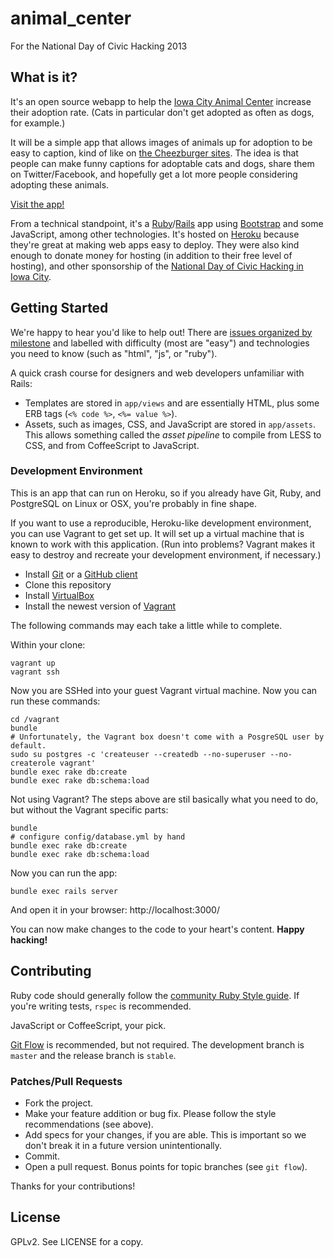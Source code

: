 # animal_center

For the National Day of Civic Hacking 2013

## What is it?

It's an open source webapp to help the [Iowa City Animal Center](http://www.icanimalcenter.org/) increase their adoption rate.  (Cats in particular don't get adopted as often as dogs, for example.)

It will be a simple app that allows images of animals up for adoption to be easy to caption, kind of like on [the Cheezburger sites](http://icanhas.cheezburger.com/lolcats).  The idea is that people can make funny captions for adoptable cats and dogs, share them on Twitter/Facebook, and hopefully get a lot more people considering adopting these animals.

[Visit the app!](http://animal-center.herokuapp.com/)

From a technical standpoint, it's a [Ruby](http://ruby-lang.org/)/[Rails](http://rubyonrails.org/) app using [Bootstrap](http://twitter.github.io/bootstrap/) and some JavaScript, among other technologies.  It's hosted on [Heroku](http://heroku.com/) because they're great at making web apps easy to deploy.  They were also kind enough to donate money for hosting (in addition to their free level of hosting), and other sponsorship of the [National Day of Civic Hacking in Iowa City](http://www.meetup.com/Iowa-Open-Source-Hardware-meetup/events/120069522/).

## Getting Started

We're happy to hear you'd like to help out!  There are [issues organized by milestone](https://github.com/OpenHackIC/animal_center/issues/milestones) and labelled with difficulty (most are "easy") and technologies you need to know (such as "html", "js", or "ruby").

A quick crash course for designers and web developers unfamiliar with Rails:

* Templates are stored in `app/views` and are essentially HTML, plus some ERB tags (`<% code %>`, `<%= value %>`).
* Assets, such as images, CSS, and JavaScript are stored in `app/assets`.  This allows something called the _asset pipeline_ to compile from LESS to CSS, and from CoffeeScript to JavaScript.

### Development Environment

This is an app that can run on Heroku, so if you already have Git, Ruby, and PostgreSQL on Linux or OSX, you're probably in fine shape.

If you want to use a reproducible, Heroku-like development environment, you can use Vagrant to get set up.  It will set up a virtual machine that is known to work with this application.  (Run into problems?  Vagrant makes it easy to destroy and recreate your development environment, if necessary.)

* Install [Git](http://git-scm.com/) or a [GitHub client](https://github.com/)
* Clone this repository
* Install [VirtualBox](https://www.virtualbox.org/)
* Install the newest version of [Vagrant](http://www.vagrantup.com/)

The following commands may each take a little while to complete.

Within your clone:

    vagrant up
    vagrant ssh

Now you are SSHed into your guest Vagrant virtual machine.  Now you can run these commands:

    cd /vagrant
    bundle
    # Unfortunately, the Vagrant box doesn't come with a PosgreSQL user by default.
    sudo su postgres -c 'createuser --createdb --no-superuser --no-createrole vagrant'
    bundle exec rake db:create
    bundle exec rake db:schema:load

Not using Vagrant?  The steps above are stil basically what you need to do, but without the Vagrant specific parts:

    bundle
    # configure config/database.yml by hand
    bundle exec rake db:create
    bundle exec rake db:schema:load

Now you can run the app:

    bundle exec rails server

And open it in your browser:  http://localhost:3000/

You can now make changes to the code to your heart's content.  **Happy hacking!**

## Contributing

Ruby code should generally follow the [community Ruby Style guide](https://github.com/bbatsov/ruby-style-guide).  If you're writing tests, `rspec` is recommended.

JavaScript or CoffeeScript, your pick.

[Git Flow](https://github.com/nvie/gitflow) is recommended, but not required.  The development branch is `master` and the release branch is `stable`.

### Patches/Pull Requests

* Fork the project.
* Make your feature addition or bug fix.  Please follow the style recommendations (see above).
* Add specs for your changes, if you are able. This is important so we don't break it in a future version unintentionally.
* Commit.
* Open a pull request. Bonus points for topic branches (see `git flow`).

Thanks for your contributions!

## License

GPLv2. See LICENSE for a copy.
